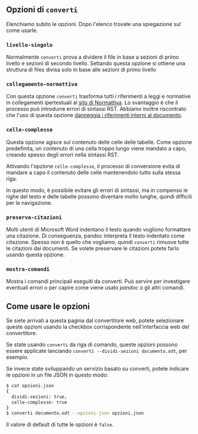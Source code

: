 
## Opzioni di `converti`

Elenchiamo subito le opzioni. Dopo l'elenco trovate una spiegazione
sul come usarle.

### `livello-singolo`

Normalmente `converti` prova a dividere il file in base a sezioni di
primo livello e sezioni di secondo livello. Settando questa opzione si
ottiene una struttura di files divisa solo in base alle sezioni di
primo livello

### `collegamento-normattiva`

Con questa opzione `converti` trasforma tutti i riferimenti a leggi e
normative in collegamenti ipertestuali al [sito di
Normattiva](http://www.normattiva.it/). Lo svantaggio è che il
processo può introdurre errori di sintassi RST. Abbiamo inoltre
riscontrato che l'uso di questa opzione [danneggia i riferimenti
interni al
documento](https://github.com/italia/docs-italia-comandi-conversione/issues/108).

### `celle-complesse`

Questa opzione agisce sul contenuto delle celle delle tabelle. Come
opzione predefinita, un contenuto di una cella troppo lungo viene
mandato a capo, creando spesso degli errori nella sintassi RST.

Attivando l'opzione `celle-complesse`, il processo di conversione
evita di mandare a capo il contenuto delle celle mantenendolo tutto
sulla stessa riga.

In questo modo, è possibile evitare gli errori di sintassi, ma in
compenso le righe del testo e delle tabelle possono diventare molto
lunghe, quindi difficili per la navigazione.

### `preserva-citazioni`

Molti utenti di Microsoft Word indentano il testo quando vogliono
formattare una citazione. Di conseguenza, pandoc interpreta il testo
indentato come citazione. Spesso non è quello che vogliamo, quindi
`converti` rimuove tutte le citazioni dai documenti. Se volete
preservare le citazioni potete farlo usando questa opzione.

### `mostra-comandi`

Mostra i comandi principali eseguiti da _converti_. Può servire per
investigare eventuali errori o per capire come viene usato _pandoc_ o
gli altri comandi.

## Come usare le opzioni

Se siete arrivati a questa pagina dal convertitore web, potete
selezionare queste opzioni usando la checkbox corrispondente
nell'interfaccia web del convertitore.

Se state usando `converti` da riga di comando, queste opzioni possono
essere applicate lanciando `converti --dividi-sezioni documento.odt`,
per esempio.

Se invece state sviluppando un servizio basato su converti, potete
indicare le opzioni in un file JSON in questo modo:

```bash
$ cat opzioni.json
{
  dividi-sezioni: true,
  celle-complesse: true
}
$ converti documento.odt --opzioni-json opzioni.json
```

Il valore di default di tutte le opzioni è `false`.
